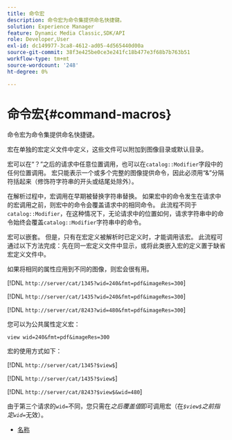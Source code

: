 ```yaml
---
title: 命令宏
description: 命令宏为命令集提供命名快捷键。
solution: Experience Manager
feature: Dynamic Media Classic,SDK/API
role: Developer,User
exl-id: dc149977-3ca8-4612-ad05-4d565440d00a
source-git-commit: 38f3e425be0ce3e241fc18b477e3f68b7b763b51
workflow-type: tm+mt
source-wordcount: '248'
ht-degree: 0%

---
```


# 命令宏{#command-macros}

命令宏为命令集提供命名快捷键。

宏在单独的宏定义文件中定义，这些文件可以附加到图像目录或默认目录。

宏可以在“？”之后的请求中任意位置调用，也可以在`catalog::Modifier`字段中的任何位置调用。 宏只能表示一个或多个完整的图像提供命令，因此必须用“&amp;”分隔符括起来（修饰符字符串的开头或结尾处除外）。

在解析过程中，宏调用在早期被替换字符串替换。 如果宏中的命令发生在请求中的宏调用之前，则宏中的命令会覆盖请求中的相同命令。 此流程不同于`catalog::Modifier`，在这种情况下，无论请求中的位置如何，请求字符串中的命令始终会覆盖`catalog::Modifier`字符串中的命令。

宏可以嵌套。 但是，只有在宏定义被解析时已定义时，才能调用该宏。 此流程可通过以下方法完成：先在同一宏定义文件中显示，或将此类嵌入宏的定义置于缺省宏定义文件中。

如果将相同的属性应用到不同的图像，则宏会很有用。

[!DNL `http://server/cat/1345?wid=240&fmt=pdf&imageRes=300`]

[!DNL `http://server/cat/1435?wid=240&fmt=pdf&imageRes=300`]

[!DNL `http://server/cat/8243?wid=480&fmt=pdf&imageRes=300`]

您可以为公共属性定义宏：

`view wid=240&fmt=pdf&imageRes=300`

宏的使用方式如下：

[!DNL `http://server/cat/1345?$view$`]

[!DNL `http://server/cat/1435?$view$`]

[!DNL `http://server/cat/8243?$view$&wid=480`]

由于第三个请求的`wid=`不同，您只需在&#x200B;*之后覆盖值*&#x200B;即可调用宏（在&#x200B;*`$view$`之前指定`wid=`*&#x200B;无效）。

+ [名称](r-name.md)
